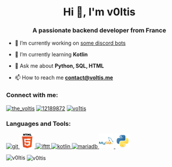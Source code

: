 <h1 align="center">Hi 👋, I'm v0ltis</h1>
<h3 align="center">A passionate backend developer from France</h3>

- 🔭 I’m currently working on [some discord bots](https://frank-bot.xyz)

- 🌱 I’m currently learning **Kotlin**

- 💬 Ask me about **Python, SQL, HTML**

- 📫 How to reach me **contact@voltis.me**

<h3 align="left">Connect with me:</h3>
<p align="left">
<a href="https://twitter.com/the_voltis" target="blank"><img align="center" src="https://raw.githubusercontent.com/rahuldkjain/github-profile-readme-generator/master/src/images/icons/Social/twitter.svg" alt="the_voltis" height="30" width="40" /></a>
<a href="https://stackoverflow.com/users/12189872" target="blank"><img align="center" src="https://raw.githubusercontent.com/rahuldkjain/github-profile-readme-generator/master/src/images/icons/Social/stack-overflow.svg" alt="12189872" height="30" width="40" /></a>
<a href="https://instagram.com/vo1tis" target="blank"><img align="center" src="https://raw.githubusercontent.com/rahuldkjain/github-profile-readme-generator/master/src/images/icons/Social/instagram.svg" alt="vo1tis" height="30" width="40" /></a>
</p>

<h3 align="left">Languages and Tools:</h3>
<p align="left"> <a href="https://git-scm.com/" target="_blank" rel="noreferrer"> <img src="https://www.vectorlogo.zone/logos/git-scm/git-scm-icon.svg" alt="git" width="40" height="40"/> </a> <a href="https://www.w3.org/html/" target="_blank" rel="noreferrer"> <img src="https://raw.githubusercontent.com/devicons/devicon/master/icons/html5/html5-original-wordmark.svg" alt="html5" width="40" height="40"/> </a> <a href="https://ifttt.com/" target="_blank" rel="noreferrer"> <img src="https://www.vectorlogo.zone/logos/ifttt/ifttt-ar21.svg" alt="ifttt" width="40" height="40"/> </a> <a href="https://kotlinlang.org" target="_blank" rel="noreferrer"> <img src="https://www.vectorlogo.zone/logos/kotlinlang/kotlinlang-icon.svg" alt="kotlin" width="40" height="40"/> </a> <a href="https://mariadb.org/" target="_blank" rel="noreferrer"> <img src="https://www.vectorlogo.zone/logos/mariadb/mariadb-icon.svg" alt="mariadb" width="40" height="40"/> </a> <a href="https://www.mysql.com/" target="_blank" rel="noreferrer"> <img src="https://raw.githubusercontent.com/devicons/devicon/master/icons/mysql/mysql-original-wordmark.svg" alt="mysql" width="40" height="40"/> </a> <a href="https://www.python.org" target="_blank" rel="noreferrer"> <img src="https://raw.githubusercontent.com/devicons/devicon/master/icons/python/python-original.svg" alt="python" width="40" height="40"/> </a> </p>

<p><img align="left" src="https://github-readme-stats.vercel.app/api/top-langs?username=v0ltis&show_icons=true&theme=synthwave&locale=en&layout=compact" alt="v0ltis" /></p>

<p>&nbsp;<img align="center" src="https://github-readme-stats.vercel.app/api?username=v0ltis&show_icons=true&theme=synthwave&cache_seconds=1800&locale=en" alt="v0ltis" /></p>

